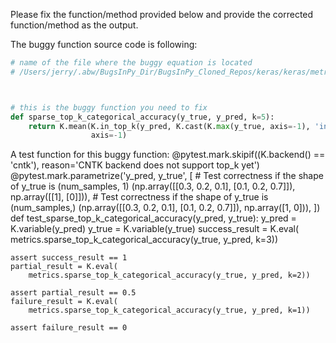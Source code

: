 Please fix the function/method provided below and provide the corrected function/method as the output.


The buggy function source code is following:
```python
# name of the file where the buggy equation is located
# /Users/jerry/.abw/BugsInPy_Dir/BugsInPy_Cloned_Repos/keras/keras/metrics.py



# this is the buggy function you need to fix
def sparse_top_k_categorical_accuracy(y_true, y_pred, k=5):
    return K.mean(K.in_top_k(y_pred, K.cast(K.max(y_true, axis=-1), 'int32'), k),
                  axis=-1)

```

A test function for this buggy function:
@pytest.mark.skipif((K.backend() == 'cntk'),
                    reason='CNTK backend does not support top_k yet')
@pytest.mark.parametrize('y_pred, y_true', [
    # Test correctness if the shape of y_true is (num_samples, 1)
    (np.array([[0.3, 0.2, 0.1], [0.1, 0.2, 0.7]]), np.array([[1], [0]])),
    # Test correctness if the shape of y_true is (num_samples,)
    (np.array([[0.3, 0.2, 0.1], [0.1, 0.2, 0.7]]), np.array([1, 0])),
])
def test_sparse_top_k_categorical_accuracy(y_pred, y_true):
    y_pred = K.variable(y_pred)
    y_true = K.variable(y_true)
    success_result = K.eval(
        metrics.sparse_top_k_categorical_accuracy(y_true, y_pred, k=3))

    assert success_result == 1
    partial_result = K.eval(
        metrics.sparse_top_k_categorical_accuracy(y_true, y_pred, k=2))

    assert partial_result == 0.5
    failure_result = K.eval(
        metrics.sparse_top_k_categorical_accuracy(y_true, y_pred, k=1))

    assert failure_result == 0










